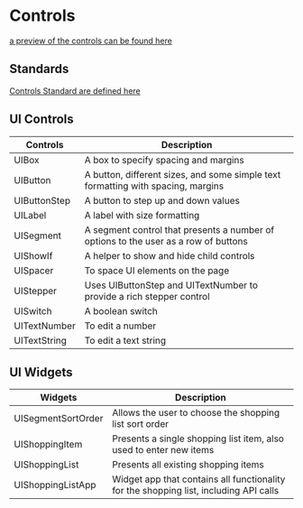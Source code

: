 # Controls

[a preview of the controls can be found here](https://davidberryuk.github.io/AutomatedTesting/?path=/docs/ui-uibox--docs)

## Standards

[Controls Standard are defined here](./control-standards.md)

## UI Controls

| Controls     | Description                                                                         |
| ------------ | ----------------------------------------------------------------------------------- |
| UIBox        | A box to specify spacing and margins                                                |
| UIButton     | A button, different sizes, and some simple text formatting with spacing, margins    |
| UIButtonStep | A button to step up and down values                                                 |
| UILabel      | A label with size formatting                                                        |
| UISegment    | A segment control that presents a number of options to the user as a row of buttons |
| UIShowIf     | A helper to show and hide child controls                                            |
| UISpacer     | To space UI elements on the page                                                    |
| UIStepper    | Uses UIButtonStep and UITextNumber to provide a rich stepper control                |
| UISwitch     | A boolean switch                                                                    |
| UITextNumber | To edit a number                                                                    |
| UITextString | To edit a text string                                                               |

## UI Widgets

| Widgets            | Description                                                                           |
| ------------------ | ------------------------------------------------------------------------------------- |
| UISegmentSortOrder | Allows the user to choose the shopping list sort order                                |
| UIShoppingItem     | Presents a single shopping list item, also used to enter new items                    |
| UIShoppingList     | Presents all existing shopping items                                                  |
| UIShoppingListApp  | Widget app that contains all functionality for the shopping list, including API calls |
